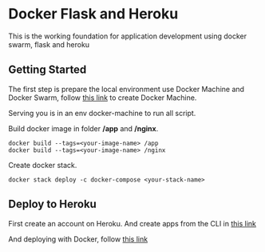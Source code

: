 # Docker Flask and Heroku

This is the working foundation for application development using docker swarm, flask and heroku


## Getting Started

The first step is prepare the local environment use Docker Machine and Docker Swarm, follow [this link](https://docs.docker.com/get-started/part4/) to create Docker Machine.

Serving you is in an env docker-machine to run all script.


Build docker image in folder __/app__ and __/nginx__.

```
docker build --tags=<your-image-name> /app
docker build --tags=<your-image-name> /nginx
```

Create docker stack.

```
docker stack deploy -c docker-compose <your-stack-name>
```


## Deploy to Heroku

First create an account on Heroku.
And create apps from the CLI in [this link](https://devcenter.heroku.com/articles/creating-apps)

And deploying with Docker, follow [this link](https://devcenter.heroku.com/categories/deploying-with-docker)
